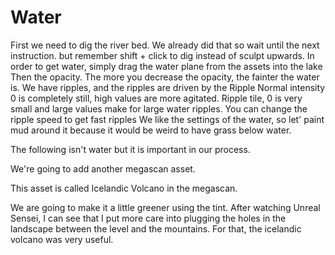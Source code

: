 # Water

First we need to dig the river bed.
We already did that so wait until the next instruction.
but remember shift + click to dig instead of sculpt upwards.
In order to get water, simply drag the water plane from the assets into the lake
Then the opacity. The more you decrease the opacity, the fainter the water is.
We have ripples, and the ripples are driven by the Ripple Normal intensity
0 is completely still, high values are more agitated.
Ripple tile, 0 is very small and large values make for large water ripples.
You can change the ripple speed to get fast ripples
We like the settings of the water, so let' paint mud around it because it would be weird to have grass below water.

The following isn't water but it is important in our process.

We're going to add another megascan asset.

This asset is called Icelandic Volcano in the megascan.

We are going to make it a little greener using the tint.
After watching Unreal Sensei, I can see that I put more care into plugging the holes in the landscape between the level and the mountains. For that, the icelandic volcano was very useful.
